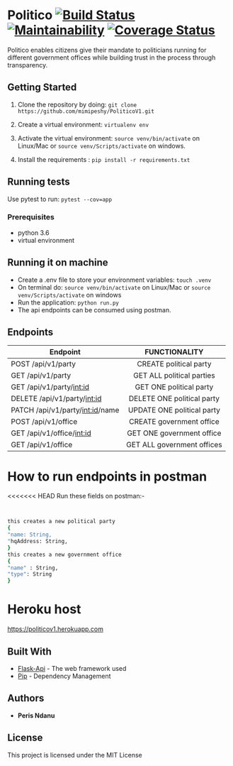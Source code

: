 # Politico       [![Build Status](https://travis-ci.org/mimipeshy/PoliticoV1.svg?branch=develop)](https://travis-ci.org/mimipeshy/PoliticoV1)   [![Maintainability](https://api.codeclimate.com/v1/badges/10436f3ef6f9d5bc5d88/maintainability)](https://codeclimate.com/github/mimipeshy/PoliticoV1/maintainability)  [![Coverage Status](https://coveralls.io/repos/github/mimipeshy/PoliticoV1/badge.svg?branch=develop)](https://coveralls.io/github/mimipeshy/PoliticoV1?branch=develop)

Politico enables citizens give their mandate to politicians running for different government offices
while building trust in the process through transparency.

## Getting Started

1) Clone the repository by doing: `git clone https://github.com/mimipeshy/PoliticoV1.git`

2) Create a virtual environment: `virtualenv env`

3) Activate the virtual environment: `source venv/bin/activate` on Linux/Mac  or `source venv/Scripts/activate` on windows.

4) Install the requirements : `pip install -r requirements.txt`


## Running tests
Use pytest to run: `pytest --cov=app` 

### Prerequisites
-   python 3.6
-   virtual environment


## Running it on machine
- Create a .env file to store your environment variables: `touch .venv`
- On terminal do: `source venv/bin/activate` on Linux/Mac  or `source venv/Scripts/activate` on windows
- Run the application: `python run.py`
- The api endpoints can be consumed using postman.

## Endpoints
| Endpoint                                | FUNCTIONALITY                      | 
| ----------------------------------------|:----------------------------------:|                  
| POST  /api/v1/party                     | CREATE political party             |   
| GET  /api/v1/party                      | GET ALL political parties          |                                                                 
| GET  /api/v1/party/<int:id>             | GET ONE political party            |                                                                   
| DELETE  /api/v1/party/<int:id>          | DELETE ONE political party         |                                                                  
| PATCH /api/v1/party/<int:id>/name       | UPDATE ONE political party         |                                                                   
| POST  /api/v1/office                    | CREATE government office           |                                     
| GET  /api/v1/office/<int:id>            | GET ONE government office          |                                                                  
| GET  /api/v1/office                     | GET ALL government offices         |                                                                   

# How to run endpoints in postman
<<<<<<< HEAD
Run these fields on  postman:-

```bash


this creates a new political party
{
"name: String,
"hqAddress: String,
}
this creates a new government office
{
"name" : String,
"type": String
}

```


# Heroku host

https://politicov1.herokuapp.com

## Built With
* [Flask-Api](http://flask.pocoo.org/docs/1.0/api/) -  The web framework used
* [Pip](https://pypi.python.org/pypi/pip) -  Dependency Management

## Authors
* **Peris Ndanu** 

## License

This project is licensed under the MIT License